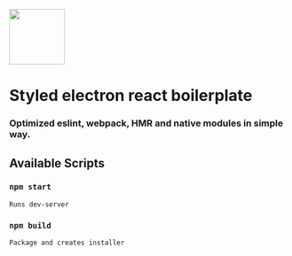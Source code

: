 <img src="resources/icon.ico" width="100px">
<h1>Styled electron react boilerplate</h1>
<h3>Optimized eslint, webpack, HMR and native modules in simple way.</h1>

## Available Scripts

### `npm start`

```
Runs dev-server
```

### `npm build`

```
Package and creates installer
```
